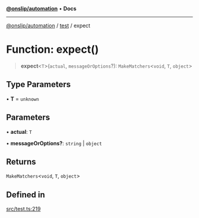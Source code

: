 [**@onslip/automation**](../../README.md) • **Docs**

***

[@onslip/automation](../../README.md) / [test](../README.md) / expect

# Function: expect()

> **expect**\<`T`\>(`actual`, `messageOrOptions`?): `MakeMatchers`\<`void`, `T`, `object`\>

## Type Parameters

• **T** = `unknown`

## Parameters

• **actual**: `T`

• **messageOrOptions?**: `string` \| `object`

## Returns

`MakeMatchers`\<`void`, `T`, `object`\>

## Defined in

[src/test.ts:219](https://github.com/Onslip/automation/blob/2da2b00dbee8df6079d79d0e64badbbab41233bf/src/test.ts#L219)
